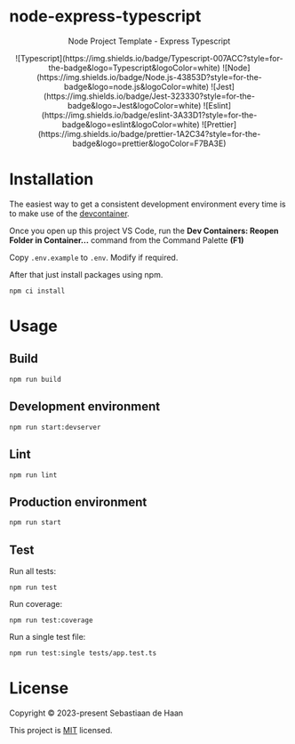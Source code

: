 # node-express-typescript

<p style="text-align: center;">Node Project Template - Express Typescript</p>

<div align="center">
![Typescript](https://img.shields.io/badge/Typescript-007ACC?style=for-the-badge&logo=Typescript&logoColor=white)
![Node](https://img.shields.io/badge/Node.js-43853D?style=for-the-badge&logo=node.js&logoColor=white)
![Jest](https://img.shields.io/badge/Jest-323330?style=for-the-badge&logo=Jest&logoColor=white)
![Eslint](https://img.shields.io/badge/eslint-3A33D1?style=for-the-badge&logo=eslint&logoColor=white)
![Prettier](https://img.shields.io/badge/prettier-1A2C34?style=for-the-badge&logo=prettier&logoColor=F7BA3E)</div>

# Installation

The easiest way to get a consistent development environment every time is to make use of the [devcontainer](https://code.visualstudio.com/docs/devcontainers/containers).

Once you open up this project VS Code, run the **Dev Containers: Reopen Folder in Container...** command from the Command Palette **(F1)**

Copy `.env.example` to `.env`. Modify if required.

After that just install packages using npm.

```
npm ci install
```

# Usage

## Build

```
npm run build
```

## Development environment

```
npm run start:devserver
```

## Lint

```
npm run lint
```

## Production environment

```
npm run start
```

## Test

Run all tests:

```
npm run test
```

Run coverage:

```
npm run test:coverage
```

Run a single test file:

```
npm run test:single tests/app.test.ts
```

# License

Copyright © 2023-present Sebastiaan de Haan

This project is [MIT](#LICENSE) licensed.
